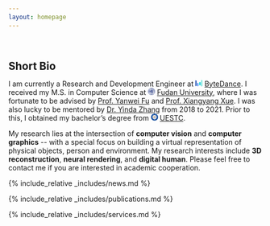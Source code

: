```yaml
---
layout: homepage
---
```


<h1 id="about-me"></h1>

<h2 style="margin: 60px 0px 10px;">Short Bio</h2>

I am currently a Research and Development Engineer at <img alt="bytedance" src="./assets/img/bytedance-logo.svg" style="width: 1em;"> [ByteDance](https://www.bytedance.com/). I received my M.S. in Computer Science at <img alt="fudan" src="./assets/img/fudan_logo.png" style="width: 1em;"> [Fudan University](https://www.fudan.edu.cn/), where I was fortunate to be advised by [Prof. Yanwei Fu](http://yanweifu.github.io/) and [Prof. Xiangyang Xue](https://scholar.google.com.hk/citations?user=DTbhX6oAAAAJ). I was also lucky to be mentored by [Dr. Yinda Zhang](https://www.zhangyinda.com/) from 2018 to 2021.
Prior to this, I obtained my bachelor’s degree from <img alt="uestc" src="./assets/img/uestc_logo.png" style="width: 1em;"> [UESTC](https://www.uestc.edu.cn/).

My research lies at the intersection of **computer vision** and **computer graphics** -- with a special focus on building a virtual representation of physical objects, person and environment. My research interests include **3D reconstruction**, **neural rendering**, and **digital human**.
Please feel free to contact me if you are interested in academic cooperation.

{% include_relative _includes/news.md %}

{% include_relative _includes/publications.md %}

{% include_relative _includes/services.md %}
